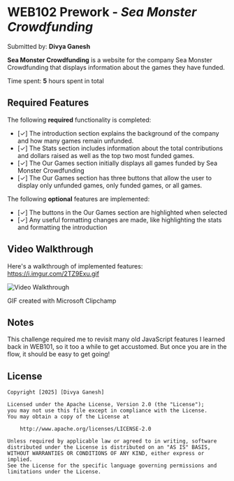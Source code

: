 # WEB102 Prework - *Sea Monster Crowdfunding*

Submitted by: **Divya Ganesh**

**Sea Monster Crowdfunding** is a website for the company Sea Monster Crowdfunding that displays information about the games they have funded.

Time spent: **5** hours spent in total

## Required Features

The following **required** functionality is completed:

* [✓] The introduction section explains the background of the company and how many games remain unfunded.
* [✓] The Stats section includes information about the total contributions and dollars raised as well as the top two most funded games.
* [✓] The Our Games section initially displays all games funded by Sea Monster Crowdfunding
* [✓] The Our Games section has three buttons that allow the user to display only unfunded games, only funded games, or all games.

The following **optional** features are implemented:

* [✓] The buttons in the Our Games section are highlighted when selected
* [✓] Any useful formatting changes are made, like highlighting the stats and formatting the introduction

## Video Walkthrough

Here's a walkthrough of implemented features: <a href="https://i.imgur.com/2TZ9Exu.gif">https://i.imgur.com/2TZ9Exu.gif</a>

<img src='https://i.imgur.com/2TZ9Exu.gif' title='Video Walkthrough' alt='Video Walkthrough' />

<!-- Replace this with whatever GIF tool you used! -->
GIF created with Microsoft Clipchamp  
<!-- Recommended tools:
[Kap](https://getkap.co/) for macOS
[ScreenToGif](https://www.screentogif.com/) for Windows
[peek](https://github.com/phw/peek) for Linux. -->

## Notes

This challenge required me to revisit many old JavaScript features I learned back in WEB101, so it too a while to get accustomed. But once you are in the flow, it should be easy to get going!

## License

    Copyright [2025] [Divya Ganesh]

    Licensed under the Apache License, Version 2.0 (the "License");
    you may not use this file except in compliance with the License.
    You may obtain a copy of the License at

        http://www.apache.org/licenses/LICENSE-2.0

    Unless required by applicable law or agreed to in writing, software
    distributed under the License is distributed on an "AS IS" BASIS,
    WITHOUT WARRANTIES OR CONDITIONS OF ANY KIND, either express or implied.
    See the License for the specific language governing permissions and
    limitations under the License.

